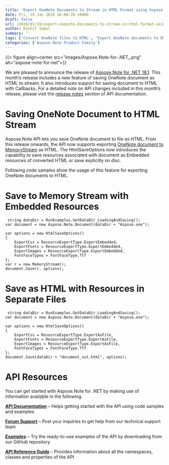 ```yaml
---
title: 'Export OneNote Documents to Stream in HTML Format using Aspose.Note for .NET 18.1'
date: Fri, 19 Jan 2018 16:08:39 +0000
draft: false
url: /2018/01/19/export-onenote-documents-to-stream-in-html-format-using-aspose.note-for-.net-18.1/
author: Kashif Iqbal
summary: ''
tags: ['Convert OneNote files to HTML', 'Export OneNote documents to HTML in CSharp']
categories: ['Aspose.Note Product Family']
---
```




{{< figure align=center src="images/Aspose.Note-for-.NET_.png" alt="aspose-note-for-net">}}


We are pleased to announce the release of [Aspose.Note for .NET 18.1][1]. This month’s release includes a new feature of saving OneNote document as HTML to stream. It also introduces support for saving document to HTML with Callbacks. For a detailed note on API changes included in this month’s release, please visit the [release notes][2] section of API documentation.

# Saving OneNote Document to HTML Stream

Aspose.Note API lets you save OneNote document to file as HTML. From this release onwards, the API now supports exporting [OneNote document to MemoryStream][3] as HTML. The HtmlSaveOptions now introduces the capability to save resources associated with document as Embedded resources of converted HTML or save explicitly on disc.

Following code samples show the usage of this feature for exporting OneNote documents to HTML.

# Save to Memory Stream with Embedded Resources

```
 string dataDir = RunExamples.GetDataDir_LoadingAndSaving();
var document = new Aspose.Note.Document(dataDir + "Aspose.one");

var options = new HtmlSaveOptions()
{
    ExportCss = ResourceExportType.ExportEmbedded,
    ExportFonts = ResourceExportType.ExportEmbedded,
    ExportImages = ResourceExportType.ExportEmbedded,
    FontFaceTypes = FontFaceType.Ttf
};
var r = new MemoryStream();
document.Save(r, options); 
```

# Save as HTML with Resources in Separate Files

```
 string dataDir = RunExamples.GetDataDir_LoadingAndSaving();
var document = new Aspose.Note.Document(dataDir + "Aspose.one");

var options = new HtmlSaveOptions()
{
    ExportCss = ResourceExportType.ExportAsFile,
    ExportFonts = ResourceExportType.ExportAsFile,
    ExportImages = ResourceExportType.ExportAsFile,
    FontFaceTypes = FontFaceType.Ttf
};
document.Save(dataDir + "document_out.html", options); 
```

# API Resources

You can get started with Aspose.Note for .NET by making use of information available in the following.

**[API Documentation][4]** – Helps getting started with the API using code samples and examples

**[Forum Support][5]** – Post your inquiries to get help from our technical support team

**[Examples][6]** – Try the ready-to-use examples of the API by downloading from our GitHub repository

**[API Reference Guide][7]** – Provides information about all the namespaces, classes and properties of the API




[1]: https://www.nuget.org/packages/Aspose.Note/
[2]: https://docs.aspose.com/display/notenet/Aspose.Note+for+.NET+18.1+Release+Notes
[3]: https://docs.aspose.com/display/notenet/Create+and+Load+a+OneNote+Document#CreateandLoadaOneNoteDocument-SavetoMemoryStreamwithEmbeddedResources
[4]: https://docs.aspose.com/display/notenet/Home
[5]: https://forum.aspose.com/c/note
[6]: https://github.com/asposenote/Aspose_Note_NET
[7]: http://www.aspose.com/api/net/note




